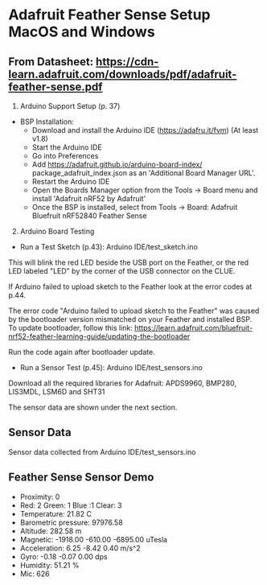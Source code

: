 # Adafruit Feather Sense Setup MacOS and Windows

## From Datasheet: https://cdn-learn.adafruit.com/downloads/pdf/adafruit-feather-sense.pdf

1. Arduino Support Setup (p. 37)
- BSP Installation:
  - Download and install the Arduino IDE (https://adafru.it/fvm) (At least v1.8)
  - Start the Arduino IDE
  - Go into Preferences
  - Add https://adafruit.github.io/arduino-board-index/ package_adafruit_index.json as an 'Additional Board Manager URL'.
  - Restart the Arduino IDE
  - Open the Boards Manager option from the Tools -> Board menu and install 'Adafruit nRF52 by Adafruit' 
  - Once the BSP is installed, select from Tools -> Board: Adafruit Bluefruit nRF52840 Feather Sense

2. Arduino Board Testing
- Run a Test Sketch (p.43): Arduino IDE/test_sketch.ino

This will blink the red LED beside the USB port on the Feather, or the red LED labeled
"LED" by the corner of the USB connector on the CLUE.

If Arduino failed to upload sketch to the Feather look at the error codes at p.44. 

The error code "Arduino failed to upload sketch to the Feather" was caused by the bootloader version mismatched on your Feather and installed BSP. To update bootloader, follow this link: https://learn.adafruit.com/bluefruit-nrf52-feather-learning-guide/updating-the-bootloader

Run the code again after bootloader update. 

- Run a Sensor Test (p.45): Arduino IDE/test_sensors.ino

Download all the required libraries for Adafruit: APDS9960, BMP280, LIS3MDL, LSM6D and SHT31

The sensor data are shown under the next section. 

## Sensor Data
Sensor data collected from Arduino IDE/test_sensors.ino

Feather Sense Sensor Demo
---------------------------------------------
- Proximity: 0
- Red: 2 Green: 1 Blue :1 Clear: 3
- Temperature: 21.82 C
- Barometric pressure: 97976.58
- Altitude: 282.58 m
- Magnetic: -1918.00 -610.00 -6895.00 uTesla
- Acceleration: 6.25 -8.42 0.40 m/s^2
- Gyro: -0.18 -0.07 0.00 dps
- Humidity: 51.21 %
- Mic: 626
